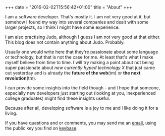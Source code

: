 +++
date = "2016-02-02T15:56:42+01:00"
title = "About"
+++

I am a software developer. That's mostly it. I am not very good at it, but somehow I found my way into several companies and dealt with some larger projects, so I think I might have some experience.

I am also practising Judo, although I guess I am not very good at that either. This blog does not contain anything about Judo. Probably.

Usually one would write here that they're passionate about some language or technology, but that is not the case for me. At least that's what I make myself believe from time to time. I will try making a point about not being super passionate about _new currently hyped technology X_ that just came out yesterday and is already the __future of the web__(tm) or __the next revolution__(tm).

I can provide some insights into the field though - and I hope that someone, especially new developers just starting out (looking at you, inexperienced college graduates) might find these insights useful.

Because after all, developing software is a joy to me and I like doing it for a living.

If you have questions and or comments, you may send me an [email](mailto:schnuffifk+blog@gmail.com), using the public key you find on [keybase](https://keybase.io/schnuffi).


